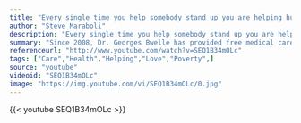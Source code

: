```yaml
---
title: "Every single time you help somebody stand up you are helping humanity rise."
author: "Steve Maraboli"
description: "Every single time you help somebody stand up you are helping humanity rise. - Steve Maraboli quotes from GetInspired365.com"
summary: "Since 2008, Dr. Georges Bwelle has provided free medical care to nearly 32,000 people in his native Cameroon."
referenceurl: "http://www.youtube.com/watch?v=SEQ1B34mOLc"
tags: ["Care","Health","Helping","Love","Poverty",]
source: "youtube"
videoid: "SEQ1B34mOLc"
image: "https://img.youtube.com/vi/SEQ1B34mOLc/0.jpg"
---
```


{{< youtube SEQ1B34mOLc >}}
